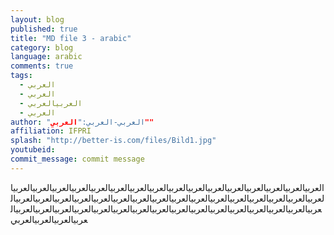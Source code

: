 ```yaml
---
layout: blog
published: true
title: "MD file 3 - arabic"
category: blog
language: arabic
comments: true
tags: 
  - العربي
  - العربي
  - العربيالعربي
  - العربي
author: "العربي-العربي:"العربي""
affiliation: IFPRI
splash: "http://better-is.com/files/Bild1.jpg"
youtubeid: 
commit_message: commit message
---
```

العربيالعربيالعربيالعربيالعربيالعربيالعربيالعربيالعربيالعربيالعربيالعربيالعربيالعربيالعربيالعربيالعربيالعربيالعربيالعربيالعربيالعربيالعربيالعربيالعربيالعربيالعربيالعربيالعربيالعربيالعربيالعربيالعربيالعربيالعربيالعربيالعربيالعربيالعربيالعربيالعربيالعربيالعربيالعربيالعربيالعربيالعربيالعربيالعربيالعربيالعربيالعربي